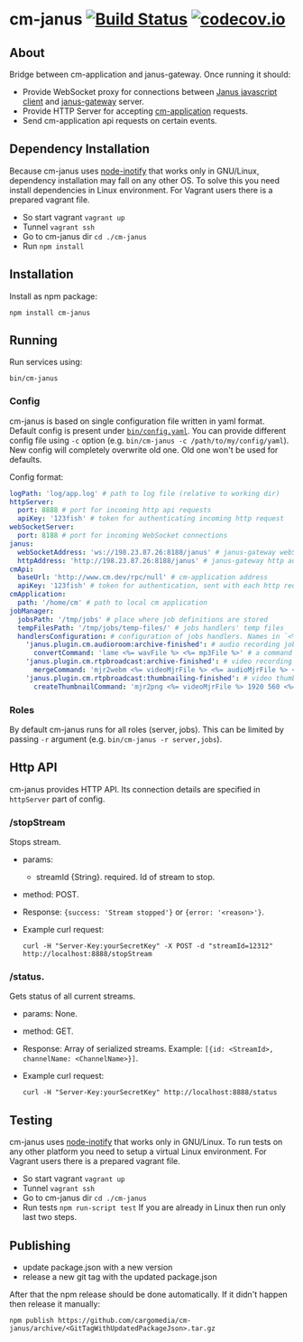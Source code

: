 cm-janus [![Build Status](https://travis-ci.org/cargomedia/cm-janus.svg?branch=master)](https://travis-ci.org/cargomedia/cm-janus) [![codecov.io](https://codecov.io/github/cargomedia/cm-janus/coverage.svg?branch=master)](https://codecov.io/github/cargomedia/cm-janus?branch=master)
========

## About
Bridge between cm-application and janus-gateway. Once running it should:
- Provide WebSocket proxy for connections between [Janus javascript client](https://github.com/meetecho/janus-gateway/blob/master/html/janus.js) and [janus-gateway](https://github.com/meetecho/janus-gateway) server.
- Provide HTTP Server for accepting [cm-application](https://github.com/cargomedia/cm) requests.
- Send cm-application api requests on certain events.

## Dependency Installation
Because cm-janus uses [node-inotify](https://github.com/c4milo/node-inotify) that works only in GNU/Linux, dependency installation may fall on any other OS. To solve this you need install dependencies in Linux environment. For Vagrant users there is a prepared vagrant file.
 - So start vagrant `vagrant up`
 - Tunnel `vagrant ssh`
 - Go to cm-janus dir `cd ./cm-janus`
 - Run `npm install`


## Installation
Install as npm package:
```
npm install cm-janus
```

## Running
Run services using:
```
bin/cm-janus
```

### Config
cm-janus is based on single configuration file written in yaml format. Default config is present under [`bin/config.yaml`](bin/config.yaml).
You can provide different config file using `-c` option (e.g. `bin/cm-janus -c /path/to/my/config/yaml`). New config will completely overwrite old one. Old one won't be used for defaults.

Config format:

```yaml
logPath: 'log/app.log' # path to log file (relative to working dir)
httpServer:
  port: 8888 # port for incoming http api requests
  apiKey: '123fish' # token for authenticating incoming http request
webSocketServer:
  port: 8188 # port for incoming WebSocket connections
janus:
  webSocketAddress: 'ws://198.23.87.26:8188/janus' # janus-gateway webSocket address
  httpAddress: 'http://198.23.87.26:8188/janus' # janus-gateway http address
cmApi:
  baseUrl: 'http://www.cm.dev/rpc/null' # cm-application address
  apiKey: '123fish' # token for authentication, sent with each http request
cmApplication:
  path: '/home/cm' # path to local cm application
jobManager:
  jobsPath: '/tmp/jobs' # place where job definitions are stored
  tempFilesPath: '/tmp/jobs/temp-files/' # jobs handlers' temp files
  handlersConfiguration: # configuration of jobs handlers. Names in `<%= %>` delimiters are placeholders for commands arguments
    'janus.plugin.cm.audioroom:archive-finished': # audio recording job handler
      convertCommand: 'lame <%= wavFile %> <%= mp3File %>' # a command to use for converting wav into mp3
    'janus.plugin.cm.rtpbroadcast:archive-finished': # video recording job handler
      mergeCommand: 'mjr2webm <%= videoMjrFile %> <%= audioMjrFile %> <%= webmFile %>' # a command to use for merging video/audio mjr into single webm
    'janus.plugin.cm.rtpbroadcast:thumbnailing-finished': # video thumbnail job handler
      createThumbnailCommand: 'mjr2png <%= videoMjrFile %> 1920 560 <%= pngFile %>' # a command to use for converting mjr into png
```

### Roles

By default cm-janus runs for all roles (server, jobs). This can be limited by passing `-r` argument (e.g. `bin/cm-janus -r server,jobs`).

## Http API
cm-janus provides HTTP API. Its connection details are specified in `httpServer` part of config.

### /stopStream
Stops stream.
 - params:
    - streamId {String}. required. Id of stream to stop.
 - method: POST.
 - Response: `{success: 'Stream stopped'}` or `{error: '<reason>'}`.
 - Example curl request:

    ```
    curl -H "Server-Key:yourSecretKey" -X POST -d "streamId=12312" http://localhost:8888/stopStream
    ```

### /status.
Gets status of all current streams.
 - params: None.
 - method: GET.
 - Response: Array of serialized streams. Example: `[{id: <StreamId>, channelName: <ChannelName>}]`.
 - Example curl request:

    ```
    curl -H "Server-Key:yourSecretKey" http://localhost:8888/status
    ```

## Testing
cm-janus uses [node-inotify](https://github.com/c4milo/node-inotify) that works only in GNU/Linux. To run tests on any other platform you need to setup a virtual Linux environment. For Vagrant users there is a prepared vagrant file.
 - So start vagrant `vagrant up`
 - Tunnel `vagrant ssh`
 - Go to cm-janus dir `cd ./cm-janus`
 - Run tests `npm run-script test`
If you are already in Linux then run only last two steps.

## Publishing
 - update package.json with a new version
 - release a new git tag with the updated package.json

After that the npm release should be done automatically. If it didn't happen then release it manually:
```
npm publish https://github.com/cargomedia/cm-janus/archive/<GitTagWithUpdatedPackageJson>.tar.gz
```
